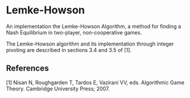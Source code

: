 # Lemke-Howson
An implementation the Lemke-Howson Algorithm, a method for finding a Nash Equilibrium in two-player, non-cooperative games.

The Lemke-Howson algorithm and its implementation through integer pivoting are described in sections 3.4 and 3.5 of [1].

## References
[1] Nisan N, Roughgarden T, Tardos E, Vazirani VV, eds. Algorithmic Game Theory. Cambridge University Press; 2007.
